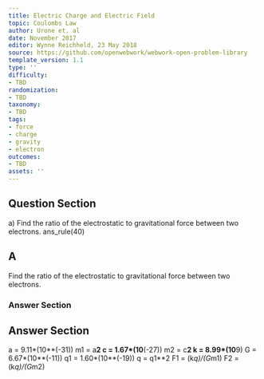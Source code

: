 ```yaml
---
title: Electric Charge and Electric Field
topic: Coulombs Law
author: Urone et. al
date: November 2017
editor: Wynne Reichheld, 23 May 2018
source: https://github.com/openwebwork/webwork-open-problem-library
template_version: 1.1
type: ''
difficulty:
- TBD
randomization:
- TBD
taxonomy:
- TBD
tags:
- force
- charge
- gravity
- electron
outcomes:
- TBD
assets: ''
---
```


## Question Section 

a) Find the ratio of the electrostatic to gravitational force between two electrons.
ans_rule(40)

## A
Find the ratio of the electrostatic to gravitational force between two electrons.
### Answer Section


## Answer Section

a = 9.11*(10**(-31))
m1 = a**2
c = 1.67*(10**(-27))
m2 = c**2
k = 8.99*(10**9)
G = 6.67*(10**(-11))
q1 = 1.60*(10**(-19))
q = q1**2
F1 = (k*q)/(G*m1)
F2 = (k*q)/(G*m2)
